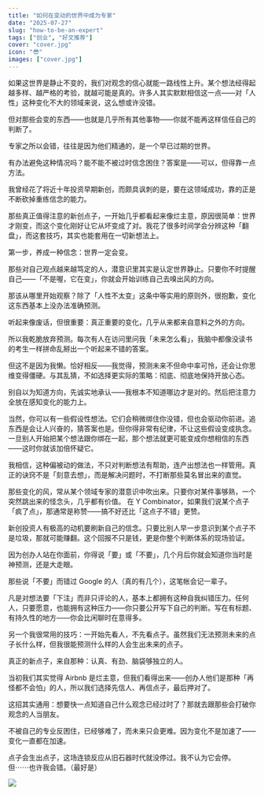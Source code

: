 ```yaml
---
title: "如何在变动的世界中成为专家"
date: "2025-07-27"
slug: "how-to-be-an-expert"
tags: ["创业", "好文推荐"]
cover: "cover.jpg"
icon: "😎"
images: ["cover.jpg"]
---
```

如果这世界是静止不变的，我们对观念的信心就能一路线性上升。某个想法经得起越多样、越严格的考验，就越可能是真的。许多人其实默默相信这一点——对「人性」这种变化不大的领域来说，这么想或许没错。



但对那些会变的东西——也就是几乎所有其他事物——你就不能再这样信任自己的判断了。



专家之所以会错，往往是因为他们精通的，是一个早已过期的世界。



有办法避免这种情况吗？能不能不被过时信念困住？答案是——可以，但得靠一点方法。



我曾经花了将近十年投资早期新创，而颇具讽刺的是，要在这领域成功，靠的正是不断砍掉重练信念的能力。



那些真正值得注意的新创点子，一开始几乎都看起来像烂主意，原因很简单：世界才刚变，而这个变化刚好让它从坏变成了对。我花了很多时间学会分辨这种「翻盘」，而这套技巧，其实也能套用在一切新想法上。



第一步，养成一种信念：世界一定会变。



那些对自己观点越来越笃定的人，潜意识里其实是认定世界静止。只要你不时提醒自己——「不是喔，它在变」，你就会开始训练自己去嗅出风的方向。



那该从哪里开始观察？除了「人性不太变」这条中等实用的原则外，很抱歉，变化这东西基本上没办法准确预测。



听起来像废话，但很重要：真正重要的变化，几乎从来都来自意料之外的方向。



所以我乾脆放弃预测。每次有人在访问里问我「未来怎么看」，我脑中都像没读书的考生一样拼命乱掰出一个听起来不错的答案。



但这不是因为我懒。恰好相反——我觉得，预测未来不但命中率可怜，还会让你思维变得僵硬。与其乱猜，不如选择更实际的策略：彻底、彻底地保持开放心态。



别自以为知道方向，先诚实地承认——我根本不知道哪边才是对的。然后把注意力全放在感知变化的能力上。



当然，你可以有一些假设性想法。它们会稍微绑住你没错，但也会驱动你前进。追东西是会让人兴奋的，猜答案也是。但你得非常有纪律，不让这些假设变成执念。
一旦别人开始把某个想法跟你绑在一起，那个想法就更可能变成你想相信的东西——这时你就该加倍怀疑它。



我相信，这种偏被动的做法，不只对判断想法有帮助，连产出想法也一样管用。真正的诀窍不是「刻意去想」，而是解决问题时，不打断那些莫名冒出来的直觉。



那些变化的风，常从某个领域专家的潜意识中吹出来。只要你对某件事够熟，一个突然跳出来的怪念头，几乎都有价值。
在 Y Combinator，如果我们说某个点子「疯了点」，那通常是称赞——搞不好还比「这点子不错」更赞。



新创投资人有极高的动机要刷新自己的信念。只要比别人早一步意识到某个点子不是垃圾，那就可能赚翻。这个回报不只是钱，更是你整个判断体系的现场验证。



因为创办人站在你面前，你得说「要」或「不要」，几个月后你就会知道你当时是神预测，还是大走眼。



那些说「不要」而错过 Google 的人（真的有几个），这笔帐会记一辈子。



凡是对想法要「下注」而非只评论的人，基本上都拥有这种自我纠错压力。任何人，只要愿意，也能拥有这种压力——你只要公开写下自己的判断。写在有标题、有持久性的地方——你会比闲聊时在意得多。



另一个我很常用的技巧：一开始先看人，不先看点子。虽然我们无法预测未来的点子长什么样，但我很能预测什么样的人会生出未来的点子。



真正的新点子，来自那种：认真、有劲、脑袋够独立的人。



当初我们其实觉得 Airbnb 是烂主意，但我们看得出来——创办人他们是那种「再怪都不会怕」的人，所以我们选择先信人、再信点子，最后押对了。



这招其实通用：想要快一点知道自己什么观念已经过时了？那就去跟那些会打破你观念的人当朋友。



不被自己的专业反困住，已经够难了，而未来只会更难。因为变化不是加速了——变化一直都在加速。



点子会生出点子，这场连锁反应从旧石器时代就没停过。我不认为它会停。
但⋯⋯也许我会错。（最好是）




![](https://prod-files-secure.s3.us-west-2.amazonaws.com/112d0858-5090-4d34-a606-b75eb8d65fd2/46476355-9cf3-4e99-9b7a-3531bc426380/1000202064.png?X-Amz-Algorithm=AWS4-HMAC-SHA256&X-Amz-Content-Sha256=UNSIGNED-PAYLOAD&X-Amz-Credential=ASIAZI2LB466Q6B23DFU%2F20250904%2Fus-west-2%2Fs3%2Faws4_request&X-Amz-Date=20250904T153209Z&X-Amz-Expires=3600&X-Amz-Security-Token=IQoJb3JpZ2luX2VjEPb%2F%2F%2F%2F%2F%2F%2F%2F%2F%2FwEaCXVzLXdlc3QtMiJHMEUCICWBTUwaATpf3cZhsRWmx2eiDGqz2tObKPE3ghCBTjzvAiEAkwkg0Mp6LOB%2BQ%2BrVp7EGlj92qdFhUVxUjka8HNTgz20q%2FwMIXxAAGgw2Mzc0MjMxODM4MDUiDAYtT5Bqz5ZWicXxgyrcAxdbdciYV2riXzGCzJyISErz8YM0iGxRCLn6PMC2wSUmgKg898wa3%2BI3waB%2BS2sd1XQHrATcAFEfy8lKXllV3Mnu0tbeSgwU5bOHSbcc4sRnQeWQwJd0CGMHgO45DbSiniytOedWMfe9YfDkijezuHDumMDnCKkq5u3cTLN2mtB7q8Q5XIoCXfP9JetkaTr42BAFP92jQW5akdNiEgLLpxtFs28r6OZyQbtwKvL%2B6uO5SNbBMzZGCQaSZ7GBdpB4KqKx92mIfEB15Qr1qYHIPQvh%2BcnCgjxuC6UYqU0SElQmdJJHTWCDqhSyMvHvfJsbitcci1Q3tdTVwqaAawrFBJ2Jp3zg8AzvINMWYoAa7x6FlD4OW47IkrTld3pLDFpzssTz298gqHz9WU2cn8o0LsKLBDNGEr6nXtN0Vu4QgsAtSdnpaWtWfpz3IbBMOR3pxnoINr5gaNLVfxlgNP7JqLLPRnQbqXYQ%2BfF4X%2B%2FrCPJcE2RklUhlUt6ID8XpmBEn%2BYH1jjUYcYvxMte%2Ber%2BqeyMkekTuriSZLUJapXO%2BkZnwC2A%2BRBBXx%2FAgz6xcSCfNtPrVOxCRDKF9BAq%2B0aCu3MS1onbev5iLd9ruMdQDWGbi00%2FCNYEE48sxW76QMIe25sUGOqUBPEpKmJi%2FKOZ6yW%2B%2FxuNkt5Cw1DOTkAmbrTlTdDAsF9z0Kubty9LtrpGUhtL8A%2F%2F5IMVQVGb3Pk2ScMFNIryVWWkvJmy8LnpNjeAM4MfO5j2bJj3dqquiw767zXRL3u6v0Qq9SHWZNzewCm9gW7%2FdUIx4QbRwqVJtMuBYzclN7tP2uIY97Re%2FGNG1XEC9nFE4GDIbj3oQKujRfURXwGNrPTA6sA%2Bx&X-Amz-Signature=c57b81cfca0454ac80ed06c3cc0040a8267aa184f845f689d9a481cb5e8583ca&X-Amz-SignedHeaders=host&x-amz-checksum-mode=ENABLED&x-id=GetObject)

